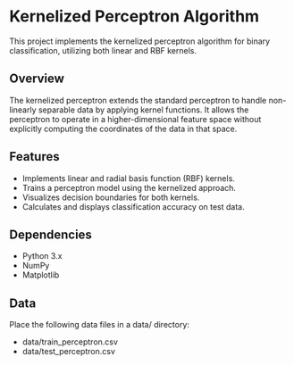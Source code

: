# Kernelized Perceptron Algorithm
This project implements the kernelized perceptron algorithm for binary classification, utilizing both linear and RBF kernels.

## Overview
The kernelized perceptron extends the standard perceptron to handle non-linearly separable data by applying kernel functions. It allows the perceptron to operate in a higher-dimensional feature space without explicitly computing the coordinates of the data in that space.

## Features
* Implements linear and radial basis function (RBF) kernels.
* Trains a perceptron model using the kernelized approach.
* Visualizes decision boundaries for both kernels.
* Calculates and displays classification accuracy on test data.

## Dependencies
* Python 3.x
* NumPy
* Matplotlib

## Data
Place the following data files in a data/ directory:

* data/train_perceptron.csv
* data/test_perceptron.csv
